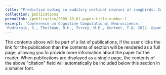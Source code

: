 ```yaml
---
title: "Predictive coding in auditory cortical neurons of songbirds. Conference on Cognitive Computational Neuroscience."
collection: publications
permalink: /publication/2009-10-01-paper-title-number-1
excerpt: 'Conference on Cognitive Computational Neuroscience.'
'Rudraraju, S., Theilman, B.H., Turvey, M.E., Gentner, T.Q. 2022. &quot;Predictive coding in auditory cortical neurons of songbirds.&quot; ,<I>Conference on Cognitive Computational Neuroscience<I>, 1-3.'
---
```


The contents above will be part of a list of publications, if the user clicks the link for the publication than the contents of section will be rendered as a full page, allowing you to provide more information about the paper for the reader. When publications are displayed as a single page, the contents of the above "citation" field will automatically be included below this section in a smaller font.

